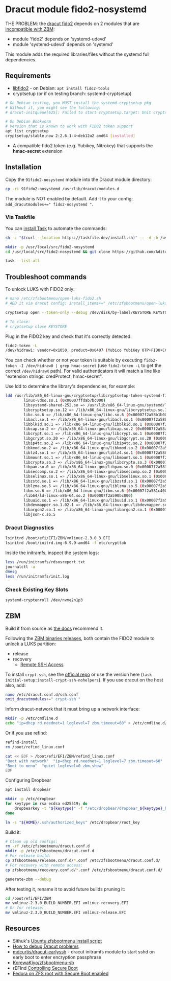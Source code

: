 # Dracut module fido2-nosystemd

THE PROBLEM: the [dracut fido2](https://github.com/dracutdevs/dracut/blob/master/modules.d/91fido2/module-setup.sh) depends on 2 modules that are [incompatible with ZBM](https://github.com/zbm-dev/zfsbootmenu/blob/master/etc/zfsbootmenu/dracut.conf.d/zfsbootmenu.conf#L3):

- module 'fido2' depends on 'systemd-udevd'
- module 'systemd-udevd' depends on 'systemd'

This module adds the required libraries/files without the systemd full dependencies.

## Requirements

- [libfido2](https://developers.yubico.com/libfido2/) - on Debian: `apt install fido2-tools`
- cryptsetup (or if on testing branch: systemd-cryptsetup)

```bash
# On Debian testing, you MUST install the systemd-cryptsetup pkg
# Without it, you might see the following:
# dracut-initqueue[625]: Failed to start cryptsetup.target: Unit cryptsetup.target not found.

# On Debian Bookworm
# Version that is known to work with FIDO2 token support
apt list cryptsetup
cryptsetup/stable,now 2:2.6.1-4~deb12u2 amd64 [installed]
```

- A compatible fido2 token (e.g. Yubikey, Nitrokey) that supports the **hmac-secret** extension

## Installation

Copy the `91fido2-nosystemd` module into the Dracut module directory:

```bash
cp -ri 91fido2-nosystemd /usr/lib/dracut/modules.d
```

The module is NOT enabled by default. Add it to your config: `add_dracutmodules+=" fido2-nosystemd "`.

### Via Taskfile

You can [install Task](https://taskfile.dev/installation) to automate the commands:

```bash
sh -c "$(curl --location https://taskfile.dev/install.sh)" -- -d -b /usr/local/bin

mkdir -p /usr/local/src/fido2-nosystemd
cd /usr/local/src/fido2-nosystemd && git clone https://github.com/Adito5393/fido2-nosystemd.git .

task --list-all
```

## Troubleshoot commands

To unlock LUKS with FIDO2 only:

```bash
# nano /etc/zfsbootmenu/open-luks-fido2.sh
# ADD it via dracut config: install_items+=" /etc/zfsbootmenu/open-luks-fido2.sh "

cryptsetup open --token-only --debug /dev/disk/by-label/KEYSTORE KEYSTORE

# To close:
# cryptsetup close KEYSTORE
```

Plug in the FIDO2 key and check that it's correctly detected:

```bash
fido2-token -L
/dev/hidraw1: vendor=0x1050, product=0x0407 (Yubico YubiKey OTP+FIDO+CCID)
```

You can check whether or not your token is suitable by executing `fido2-token -I /dev/hidraw0 | grep hmac-secret` (use `fido2-token -L` to get the correct `/dev/hidrawX` path). For valid authenticators it will match a line like "extension strings: credProtect, hmac-secret".

Use ldd to determine the library's dependencies, for example:

```bash
ldd /usr/lib/x86_64-linux-gnu/cryptsetup/libcryptsetup-token-systemd-fido2.so
        linux-vdso.so.1 (0x00007ffdab7bc000)
        libsystemd-shared-252.so => /usr/lib/x86_64-linux-gnu/systemd/libsystemd-shared-252.so (0x00007f2a58d82000)
        libcryptsetup.so.12 => /lib/x86_64-linux-gnu/libcryptsetup.so.12 (0x00007f2a58cfc000)
        libc.so.6 => /lib/x86_64-linux-gnu/libc.so.6 (0x00007f2a58b1b000)
        libacl.so.1 => /lib/x86_64-linux-gnu/libacl.so.1 (0x00007f2a58b10000)
        libblkid.so.1 => /lib/x86_64-linux-gnu/libblkid.so.1 (0x00007f2a58ab9000)
        libcap.so.2 => /lib/x86_64-linux-gnu/libcap.so.2 (0x00007f2a58aab000)
        libcrypt.so.1 => /lib/x86_64-linux-gnu/libcrypt.so.1 (0x00007f2a58a6f000)
        libgcrypt.so.20 => /lib/x86_64-linux-gnu/libgcrypt.so.20 (0x00007f2a58928000)
        libip4tc.so.2 => /lib/x86_64-linux-gnu/libip4tc.so.2 (0x00007f2a5891e000)
        libkmod.so.2 => /lib/x86_64-linux-gnu/libkmod.so.2 (0x00007f2a58901000)
        liblz4.so.1 => /lib/x86_64-linux-gnu/liblz4.so.1 (0x00007f2a588db000)
        libmount.so.1 => /lib/x86_64-linux-gnu/libmount.so.1 (0x00007f2a58876000)
        libcrypto.so.3 => /lib/x86_64-linux-gnu/libcrypto.so.3 (0x00007f2a583f0000)
        libpam.so.0 => /lib/x86_64-linux-gnu/libpam.so.0 (0x00007f2a583de000)
        libseccomp.so.2 => /lib/x86_64-linux-gnu/libseccomp.so.2 (0x00007f2a583be000)
        libselinux.so.1 => /lib/x86_64-linux-gnu/libselinux.so.1 (0x00007f2a58390000)
        libzstd.so.1 => /lib/x86_64-linux-gnu/libzstd.so.1 (0x00007f2a582d4000)
        liblzma.so.5 => /lib/x86_64-linux-gnu/liblzma.so.5 (0x00007f2a582a3000)
        libm.so.6 => /lib/x86_64-linux-gnu/libm.so.6 (0x00007f2a581c4000)
        /lib64/ld-linux-x86-64.so.2 (0x00007f2a590bc000)
        libuuid.so.1 => /lib/x86_64-linux-gnu/libuuid.so.1 (0x00007f2a581ba000)
        libdevmapper.so.1.02.1 => /lib/x86_64-linux-gnu/libdevmapper.so.1.02.1 (0x00007f2a5814d000)
        libargon2.so.1 => /lib/x86_64-linux-gnu/libargon2.so.1 (0x00007f2a58143000)
        libjson-c.so.5 
```

### Dracut Diagnostics

```bash
lsinitrd /boot/efi/EFI/ZBM/vmlinuz-2.3.0_3.EFI
lsinitrd /boot/initrd.img-6.9.9-amd64 -f etc/crypttab
```

Inside the initramfs, inspect the system logs:

```bash
less /run/initramfs/rdsosreport.txt
journalctl -a
dmesg
less /run/initramfs/init.log
```

### Check Existing Key Slots

```bash
systemd-cryptenroll /dev/nvme2n1p3
```

## ZBM

Build it from source as [the docs](https://docs.zfsbootmenu.org/en/v2.3.x/guides/debian/bookworm-uefi.html#install-zfsbootmenu) recommend it.

Following the [ZBM binaries releases](https://docs.zfsbootmenu.org/en/v2.3.x/general/binary-releases.html), both contain the FIDO2 module to unlock a LUKS partition:

- release
- recovery
  - [Remote SSH Access](https://docs.zfsbootmenu.org/en/v2.3.x/general/remote-access.html)

To install `crypt-ssh`, see the [official repo](https://github.com/dracut-crypt-ssh/dracut-crypt-ssh) or use the version here (`task initial-setup:install-crypt-ssh-nohelpers`).
If you use dracut on the host also, add:

```bash
nano /etc/dracut.conf.d/ssh.conf
omit_dracutmodules+=" crypt-ssh "
```

Inform dracut-network that it must bring up a network interface:

```bash
mkdir -p /etc/cmdline.d
echo "ip=dhcp rd.neednet=1 loglevel=7 zbm.timeout=60" > /etc/cmdline.d/dracut-network.conf
```

Or if you use refind:

```bash
refind-install
rm /boot/refind_linux.conf

cat << EOF > /boot/efi/EFI/ZBM/refind_linux.conf
"Boot with network"  "ip=dhcp rd.neednet=1 loglevel=7 zbm.timeout=60"
"Boot to menu"  "quiet loglevel=0 zbm.show"
EOF
```

Configuring Dropbear

```bash
apt install dropbear

mkdir -p /etc/dropbear
for keytype in rsa ecdsa ed25519; do
    dropbearkey -t "${keytype}" -f "/etc/dropbear/dropbear_${keytype}_host_zbm_key"
done

ln -s "${HOME}/.ssh/authorized_keys" /etc/dropbear/root_key
```

Build it:

```bash
# Clean up old configs:
rm -rf /etc/zfsbootmenu/dracut.conf.d
mkdir -p /etc/zfsbootmenu/dracut.conf.d
# For release build:
cp zfsbootmenu/release.conf.d/*.conf /etc/zfsbootmenu/dracut.conf.d/
# For recovery with remote access:
cp zfsbootmenu/recovery.conf.d/*.conf /etc/zfsbootmenu/dracut.conf.d/

generate-zbm --debug
```

After testing it, rename it to avoid future builds pruning it:

```bash
cd /boot/efi/EFI/ZBM
mv vmlinuz-2.3.0_BUILD_NUMBER.EFI vmlinuz-recovery.EFI
# Or for release:
mv vmlinuz-2.3.0_BUILD_NUMBER.EFI vmlinuz-release.EFI
```

## Resources

- Sithuk's [Ubuntu zfsbootmenu install script](https://github.com/Sithuk/ubuntu-server-zfsbootmenu)
- [How to debug Dracut problems](https://fedoraproject.org/wiki/How_to_debug_Dracut_problems)
- [mdcurtis/dracut-earlyssh](https://github.com/mdcurtis/dracut-earlyssh) - dracut initramfs module to start sshd on early boot to enter encryption passphrase
- [KorewaKiyo/zfsbootmenu-sb](https://github.com/KorewaKiyo/zfsbootmenu-sb)
- rEFInd [Controlling Secure Boot](https://www.rodsbooks.com/efi-bootloaders/controlling-sb.html)
- [Fedora on ZFS root with Secure Boot enabled](https://gist.github.com/techhazard/e5feca0535317d2a94a6f086433d3a25)
